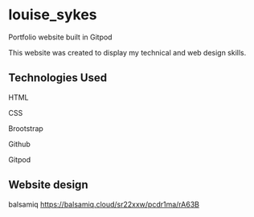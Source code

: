 # louise_sykes
Portfolio website built in Gitpod

This website was created to display my technical and web design skills.

## Technologies Used

HTML

CSS

Brootstrap

Github

Gitpod

## Website design
balsamiq https://balsamiq.cloud/sr22xxw/pcdr1ma/rA63B
